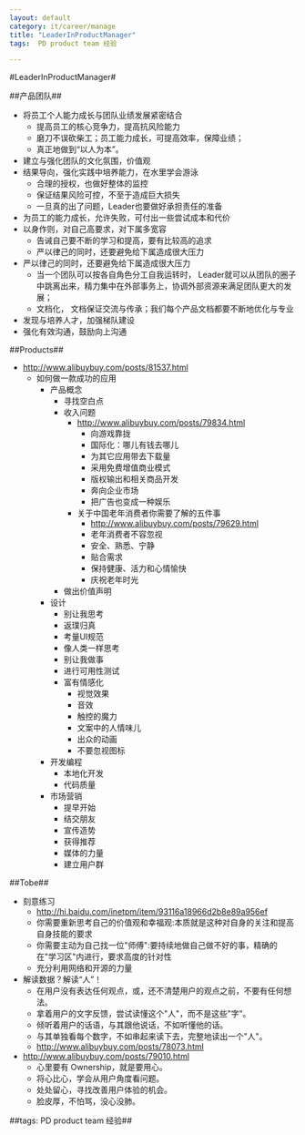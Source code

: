 ```yaml
---
layout: default
category: it/career/manage
title: "LeaderInProductManager"
tags:  PD product team 经验

---
```

#LeaderInProductManager#



##产品团队##
* 将员工个人能力成长与团队业绩发展紧密结合 
  * 提高员工的核心竞争力，提高抗风险能力
  * 磨刀不误砍柴工；员工能力成长，可提高效率，保障业绩；
  * 真正地做到“以人为本”。
* 建立与强化团队的文化氛围，价值观
* 结果导向，强化实践中培养能力，在水里学会游泳
  * 合理的授权，也做好整体的监控
  * 保证结果风险可控，不至于造成巨大损失
  * 一旦真的出了问题，Leader也要做好承担责任的准备
* 为员工的能力成长，允许失败，可付出一些尝试成本和代价
* 以身作则，对自己高要求，对下属多宽容
  * 告诫自己要不断的学习和提高，要有比较高的追求
  * 严以律己的同时，还要避免给下属造成很大压力
* 严以律己的同时，还要避免给下属造成很大压力
  * 当一个团队可以按各自角色分工自我运转时， Leader就可以从团队的圈子中跳离出来，精力集中在外部事务上，协调外部资源来满足团队更大的发展；
  * 文档化， 文档保证交流与传承；我们每个产品文档都要不断地优化与专业
* 发现与培养人才，加强梯队建设
* 强化有效沟通，鼓励向上沟通



##Products##
* http://www.alibuybuy.com/posts/81537.html
  * 如何做一款成功的应用
    * 产品概念
      * 寻找空白点
      * 收入问题
        * http://www.alibuybuy.com/posts/79834.html
          * 向游戏靠拢
          * 国际化：哪儿有钱去哪儿
          * 为其它应用带去下载量
          * 采用免费增值商业模式
          * 版权输出和相关商品开发
          * 奔向企业市场
          * 把广告也变成一种娱乐
        * 关于中国老年消费者你需要了解的五件事
          * http://www.alibuybuy.com/posts/79629.html
          * 老年消费者不容忽视
          * 安全、熟悉、宁静
          * 贴合需求
          * 保持健康、活力和心情愉快
          * 庆祝老年时光
      * 做出价值声明
    * 设计
      * 别让我思考
      * 返璞归真
      * 考量UI规范
      * 像人类一样思考
      * 别让我做事
      * 进行可用性测试
      * 富有情感化
        * 视觉效果
        * 音效
        * 触控的魔力
        * 文案中的人情味儿
        * 出众的动画
        * 不要忽视图标
    * 开发编程
      * 本地化开发
      * 代码质量
    * 市场营销
      * 提早开始
      * 结交朋友
      * 宣传造势
      * 获得推荐
      * 媒体的力量
      * 建立用户群



##Tobe##
* 刻意练习
  * http://hi.baidu.com/inetpm/item/93116a18966d2b8e89a956ef
  * 你需要重新思考自己的价值观和幸福观:本质就是这种对自身的关注和提高自身技能的要求
  * 你需要主动为自己找一位"师傅":要持续地做自己做不好的事，精确的在"学习区"内进行，要求高度的针对性
  * 充分利用网络和开源的力量
* 解读数据？解读“人”！
  * 在用户没有表达任何观点，或，还不清楚用户的观点之前，不要有任何想法。
  * 拿着用户的文字反馈，尝试读懂这个"人"，而不是这些"字"。
  * 倾听着用户的话语，与其跟他说话，不如听懂他的话。
  * 与其单独看每个数字，不如串起来读下去，完整地读出一个"人"。
  * http://www.alibuybuy.com/posts/78073.html
* http://www.alibuybuy.com/posts/79010.html
  * 心里要有 Ownership，就是要用心。
  * 将心比心，学会从用户角度看问题。
  * 处处留心，寻找改善用户体验的机会。
  * 脸皮厚，不怕骂，没心没肺。



##tags: PD product team 经验##
